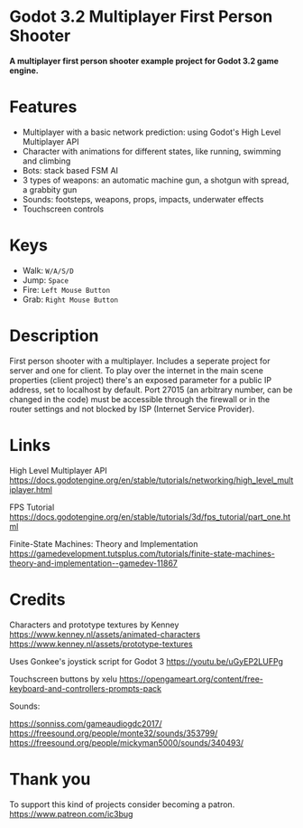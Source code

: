 # Godot 3.2 Multiplayer First Person Shooter

**A multiplayer first person shooter example project for Godot 3.2 game engine.**

Features
========

- Multiplayer with a basic network prediction: using Godot's High Level Multiplayer API
- Character with animations for different states, like running, swimming and climbing
- Bots: stack based FSM AI
- 3 types of weapons: an automatic machine gun, a shotgun with spread, a grabbity gun
- Sounds: footsteps, weapons, props, impacts, underwater effects
- Touchscreen controls

Keys
====

- Walk: `W/A/S/D`
- Jump: `Space`
- Fire: `Left Mouse Button`
- Grab: `Right Mouse Button`

Description
===========

First person shooter with a multiplayer. Includes a seperate project for server and one for client. 
To play over the internet in the main scene properties (client project) there's an exposed parameter for a public IP address, set to localhost by default.
Port 27015 (an arbitrary number, can be changed in the code) must be accessible through the firewall or in the router settings and not blocked by ISP (Internet Service Provider).

Links
=====

High Level Multiplayer API
https://docs.godotengine.org/en/stable/tutorials/networking/high_level_multiplayer.html

FPS Tutorial
https://docs.godotengine.org/en/stable/tutorials/3d/fps_tutorial/part_one.html

Finite-State Machines: Theory and Implementation
https://gamedevelopment.tutsplus.com/tutorials/finite-state-machines-theory-and-implementation--gamedev-11867

Credits
=======

Characters and prototype textures by Kenney
https://www.kenney.nl/assets/animated-characters
https://www.kenney.nl/assets/prototype-textures

Uses Gonkee's joystick script for Godot 3
https://youtu.be/uGyEP2LUFPg

Touchscreen buttons by xelu
https://opengameart.org/content/free-keyboard-and-controllers-prompts-pack

Sounds:

https://sonniss.com/gameaudiogdc2017/
https://freesound.org/people/monte32/sounds/353799/
https://freesound.org/people/mickyman5000/sounds/340493/


Thank you
=========

To support this kind of projects consider becoming a patron.
https://www.patreon.com/ic3bug
